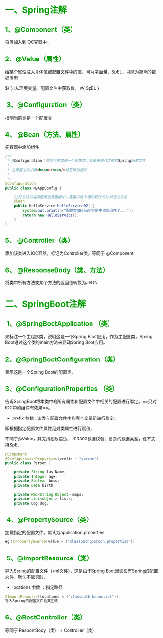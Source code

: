 # <font color=[[689F38]]>一、Spring注解</font>

## <font color=[[689F38]]> 1、@Component（类）</font>

将类加入到IOC容器中。

## <font color=[[689F38]]> 2、@Value（属性）</font>

给某个属性注入具体值或配置文件中的值，可为字面量、SpEL，只能为简单的数据类型

${ } :从环境变量、配置文件中获取值。 #{ SpEL } 

## <font color=[[689F38]]> 3、@Configuration（类）</font>

指明当前类是一个配置类

## <font color=[[689F38]]>4、 @Bean（方法、属性）</font>

先容器中添加组件

```java
/**
 * @Configuration：指明当前类是一个配置类；就是来替代之前的Spring配置文件
 *
 * 在配置文件中用<bean><bean/>标签添加组件
 *
 */
@Configuration
public class MyAppConfig {

    //将方法的返回值添加到容器中；容器中这个组件默认的id就是方法名
    @Bean
    public HelloService helloService02(){
        System.out.println("配置类@Bean给容器中添加组件了...");
        return new HelloService();
    }
}
```

## <font color=[[689F38]]>5、 @Controller（类）</font>

添加该类进入IOC容器，标记为Controller类。等同于 @Component

## <font color=[[689F38]]>6、 @ResponseBody（类、方法）</font>

将类中所有方法或某个方法的返回值转换为JSON



# <font color=[[689F38]]>二、SpringBoot注解</font>

## <font color=[[689F38]]> 1、@SpringBootApplication （类）</font>

来标注一个主程序类，说明这是一个Spring Boot应用，作为主配置类，Spring Boot通过这个类的main方法来启动Spring Boot应用。

## <font color=[[689F38]]> 2、@SpringBootConfiguration（类） </font>

表示这是一个Spring Boot的配置类，

## <font color=[[689F38]]> 3、@ConfigurationProperties （类）</font>

告诉SpringBoot将本类中的所有属性和配置文件中相关的配置进行绑定。==只对IOC中的组件有效果==。

- prefix 参数 : 该类与配置文件中的哪个变量组进行绑定。

即根据指定配置文件属性组对类属性进行赋值，

不同于@Value，其支持松散语法、JSR303数据校验、复杂的数据类型，但不支持SpEL



```java
@Component
@ConfigurationProperties(prefix = "person")
public class Person {

    private String lastName;
    private Integer age;
    private Boolean boss;
    private Date birth;

    private Map<String,Object> maps;
    private List<Object> lists;
    private Dog dog;

```

## <font color=[[689F38]]> 4、@PropertySource（类）</font>

加载指定的配置文件。默认为application.properties

```java 
eg：@PropertySource(value = {"classpath:person.properties"})
```

## <font color=[[689F38]]> 5、@ImportResource（类）</font>

导入Spring的配置文件（xml文件），这是由于Spring Boot里面没有Spring的配置文件，默认不能识别。

- locations 参数 ：指定路径

```java
@ImportResource(locations = {"classpath:beans.xml"})
导入Spring的配置文件让其生效
```

## <font color=[[689F38]]>6、@RestController（类）</font>

等同于 RespontBody（类） + Controller（类）

## <font color=[[689F38]]></font>

## <font color=[[689F38]]></font>

## <font color=[[689F38]]></font>